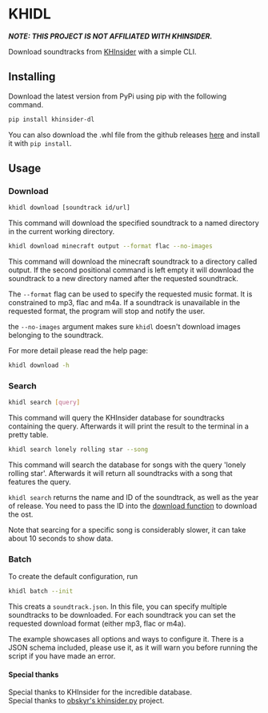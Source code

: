 # KHIDL

***NOTE: THIS PROJECT IS NOT AFFILIATED WITH KHINSIDER.***

Download soundtracks from [KHInsider](https://downloads.khinsider.com)
with a simple CLI.

## Installing

Download the latest version from PyPi using pip with the following command.

```sh
pip install khinsider-dl
```

You can also download the .whl file from the github releases [here](https://github.com/qweri0p/khidl/releases)
and install it with `pip install`.

## Usage

### Download

```sh
khidl download [soundtrack id/url]
```

This command will download the specified soundtrack to a named directory
in the current working directory.

```sh
khidl download minecraft output --format flac --no-images
```

This command will download the minecraft soundtrack to a directory called output.
If the second positional command is left empty it will download the soundtrack
to a new directory named after the requested soundtrack.

The `--format` flag can be used to specify the requested music format.
It is constrained to mp3, flac and m4a.
If a soundtrack is unavailable in the requested format,
the program will stop and notify the user.

the `--no-images` argument makes sure `khidl` doesn't download images
belonging to the soundtrack.

For more detail please read the help page:

```sh
khidl download -h
```

### Search

```sh
khidl search [query]
```

This command will query the KHInsider database for soundtracks containing the query.
Afterwards it will print the result to the terminal in a pretty table.

```sh
khidl search lonely rolling star --song
```

This command will search the database for songs with the query 'lonely rolling star'.
Afterwards it will return all soundtracks with a song that features the query.

`khidl search` returns the name and ID of the soundtrack,
as well as the year of release.
You need to pass the ID into the [download function](#download)
to download the ost.

Note that searcing for a specific song is considerably slower,
it can take about 10 seconds to show data.

### Batch

To create the default configuration, run

```sh
khidl batch --init
```

This creats a `soundtrack.json`. In this file,
you can specify multiple soundtracks to be downloaded.
For each soundtrack you can set the requested download format
(either mp3, flac or m4a).

The example showcases all options and ways to configure it.
There is a JSON schema included, please use it,
as it will warn you before running the script if you have made an error.

#### Special thanks

Special thanks to KHInsider for the incredible database.  
Special thanks to [obskyr's khinsider.py](https://github.com/obskyr/khinsider) project.
